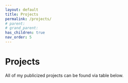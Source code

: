 ```yaml
---
layout: default
title: Projects
permalink: /projects/
# parent: 
# grand_parent: 
has_children: true
nav_order: 5
---
```


# Projects
All of my publicized projects can be found via table below.